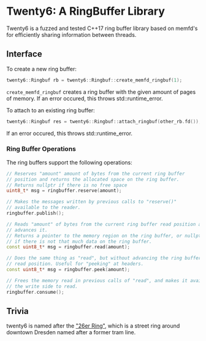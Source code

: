 # Twenty6: A RingBuffer Library

Twenty6 is a fuzzed and tested C++17 ring buffer library based on memfd's for
efficiently sharing information between threads.

## Interface

To create a new ring buffer:

```cpp
twenty6::Ringbuf rb = twenty6::Ringbuf::create_memfd_ringbuf(1);
```

`create_memfd_ringbuf` creates a ring buffer with the given amount of pages of memory.
If an error occured, this throws std::runtime_error.

To attach to an existing ring buffer:


```cpp
twenty6::Ringbuf res = twenty6::Ringbuf::attach_ringbuf(other_rb.fd());
```
If an error occured, this throws std::runtime_error.


### Ring Buffer Operations
The ring buffers support the following operations:


```cpp
// Reserves "amount" amount of bytes from the current ring buffer 
// position and returns the allocated space on the ring buffer.
// Returns nullptr if there is no free space
uint8_t* msg = ringbuffer.reserve(amount);

// Makes the messages written by previous calls to "reserve()" 
// available to the reader.
ringbuffer.publish();

// Reads "amount" of bytes from the current ring buffer read position and 
// advances it.
// Returns a pointer to the memory region on the ring buffer, or nullptr,
// if there is not that much data on the ring buffer.
const uint8_t* msg = ringbuffer.read(amount);

// Does the same thing as "read", but without advancing the ring buffer
// read position. Useful for "peeking" at headers.
const uint8_t* msg = ringbuffer.peek(amount);

// Frees the memory read in previous calls of "read", and makes it available for
// the write side to read.
ringbuffer.consume();
```

## Trivia

twenty6 is named after the ["26er Ring"](https://de.wikipedia.org/wiki/26er_Ring), which is a street ring around downtown Dresden named after a former tram line.
